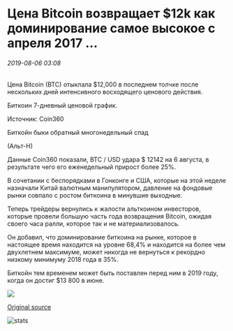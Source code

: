 # Цена Bitcoin возвращает $12k как доминирование самое высокое с апреля 2017 ...

###### 2019-08-06 03:08

Цена Bitcoin (BTC) отыклала $12,000 в последнем толчке после нескольких дней интенсивного восходящего ценового действия.

Биткоин 7-дневный ценовой график.

Источник: Coin360

Биткойн быки обратный многонедельный спад

(Альт-Н)

Данные Coin360 показали, BTC / USD удара $ 12142 на 6 августа, в результате чего его еженедельный прирост более 25%.

В сочетании с беспорядками в Гонконге и США, которые на этой неделе назначали Китай валютным манипулятором, давление на фондовые рынки совпало с ростом биткоина в минувшие выходные.

Теперь трейдеры вернулись к жалости альткоином инвесторов, которые провели большую часть года возвращения Bitcoin, ожидая своего часа ралли, которое так и не материализовалось.

Он добавил, что доминирование биткоина на рынке, которое в настоящее время находится на уровне 68,4% и находится на более чем двухлетнем максимуме, может никогда не вернуться к рекордно низкому минимуму 2018 года в 35%.

Биткойн тем временем может быть поставлен перед ним в 2019 году, когда он достиг $13 800 в июне.

![](https://s3.cointelegraph.com/storage/uploads/view/28a5b224d85a8981c4451b8d6da926d8.png)

[Original source](https://cointelegraph.com/news/bitcoin-price-reclaims-12k-as-dominance-highest-since-april-2017)

![stats](https://c.statcounter.com/11760860/0/a89fa40b/1/ "stats")